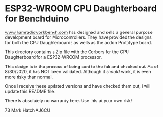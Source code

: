 # ESP32-WROOM CPU Daughterboard for Benchduino
 
www.hamradioworkbench.com has designed and sells a general purpose development
board for Microcontrollers. They have provided the designs for both the CPU
Daughterboards as wells as the addon Prototype board.

This directory contains a Zip file with the Gerbers for the CPU Daughterboard for a 
ESP32-WROOM processor.

This design is in the process of being sent to the fab and checked out. As of
8/30/2020, it has NOT been validated. Although it *should* work, it is even more
risky than normal.

Once I receive these updated versions and have checked them out, i will update this
README file.

There is absolutely no warranty here. Use this at your own risk!



73
Mark Hatch
AJ6CU

